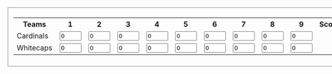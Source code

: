 <form 
oninput="x.value=parseInt(a.value)+parseInt(b.value)+parseInt(c.value)+parseInt(d.Value)+parseInt(e.value)+parseInt(f.value)+parseInt(g.value)+parseInt(h.value)+parseInt(i.value);

y.value=parseInt(j.value)+parseInt(k.value)+parseInt(l.value)+parseInt(m.Value)+parseInt(n.value)+parseInt(o.value)+parseInt(p.value)+parseInt(q.value)+parseInt(r.value)">
<fieldset>  
  <table>
    <tr>
      <th>     Teams     </th>
      <th>1</th>
      <th>2</th>
      <th>3</th>
      <th>4</th>
      <th>5</th>
      <th>6</th>
      <th>7</th>
      <th>8</th>
      <th>9</th>
      <th>Score</th>
    </tr>
    <tr>
      <td>Cardinals</td>
      <td>
        <input type="text" size="3" id="a" value="0">
      </td>
      <td>
        <input type="text" size="3" id="b" value="0">
      </td>
      <td>
        <input type="text" size="3" id="c" value="0">
      </td>
      <td>
        <input type="text" size="3" id="d" value="0">
      </td>
      <td>
        <input type="text" size="3" id="e" value="0">
      </td> 
      <td>
        <input type="text" size="3" id="f" value="0">
      </td>
      <td>
        <input type="text" size="3" id="g" value="0">
      </td>
      <td>
        <input type="text" size="3" id="h" value="0">
      </td>
      <td>
        <input type="text" size="3" id="i" value="0">
      </td>
    <td>
      <output name="x" for="a b c d e f g h i"/>
    </td>
      </form>
  </tr>
      <tr>
        <td>Whitecaps</td>
        <td>
          <input type="text" size="3" id="j" value="0">
        </td>
        <td>
          <input type="text" size="3" id="k" value="0">
        </td>
        <td>
          <input type="text" size="3" id="l" value="0">
        </td>
        <td>
          <input type="text" size="3" id="m" value="0">
        </td>
        <td>
          <input type="text" size="3" id="n" value="0">
        </td>
        <td>
          <input type="text" size="3" id="o" value="0">
        </td>  
        <td>
          <input type="text" size="3" id="p" value="0">
        </td>
        <td>
          <input type="text" size="3" id="q" value="0">
        </td>
        <td>
          <input type="text" size="3" id="r" value="0">
        </td>
        <td>
          <output name="y" for="j k l m n o p q r"/>
        </td>
        </form>
        </tr>
        </table>
        </fieldset>
        </form>
